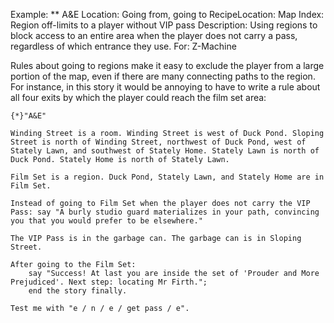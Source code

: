 Example: ** A&E
Location: Going from, going to
RecipeLocation: Map
Index: Region off-limits to a player without VIP pass
Description: Using regions to block access to an entire area when the player does not carry a pass, regardless of which entrance they use.
For: Z-Machine

  
Rules about going to regions make it easy to exclude the player from a large portion of the map, even if there are many connecting paths to the region. For instance, in this story it would be annoying to have to write a rule about all four exits by which the player could reach the film set area:

  

``` inform7
{*}"A&E"

Winding Street is a room. Winding Street is west of Duck Pond. Sloping Street is north of Winding Street, northwest of Duck Pond, west of Stately Lawn, and southwest of Stately Home. Stately Lawn is north of Duck Pond. Stately Home is north of Stately Lawn.

Film Set is a region. Duck Pond, Stately Lawn, and Stately Home are in Film Set.

Instead of going to Film Set when the player does not carry the VIP Pass: say "A burly studio guard materializes in your path, convincing you that you would prefer to be elsewhere."

The VIP Pass is in the garbage can. The garbage can is in Sloping Street.

After going to the Film Set:
	say "Success! At last you are inside the set of 'Prouder and More Prejudiced'. Next step: locating Mr Firth.";
	end the story finally.

Test me with "e / n / e / get pass / e".
```

